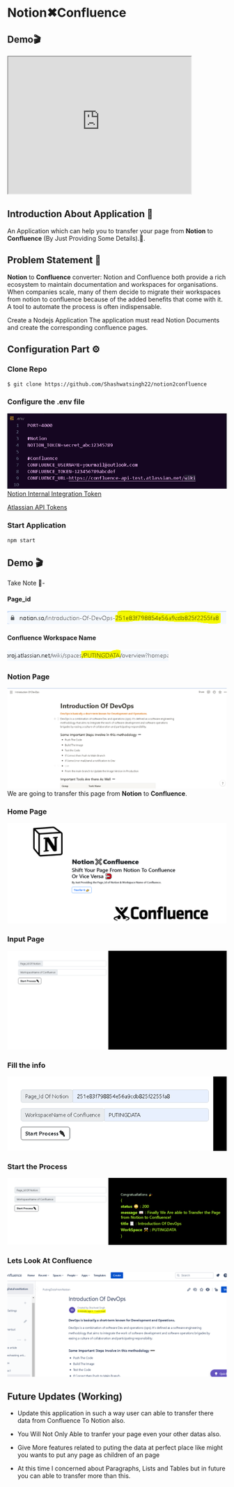 # Notion✖Confluence

## Demo🎬

<iframe width="420"  height="315"  
src="https://www.youtube.com/embed/HMPwFERH2rc">  
</iframe>

## Introduction About Application 🤔
An Application which can help you to transfer your page from **Notion** to **Confluence** (By Just Providing Some Details).🧲.

## Problem Statement 👀
**Notion** to **Confluence** converter: Notion and Confluence both provide a rich ecosystem to maintain documentation and workspaces for organisations. When companies scale, many of them decide to migrate their workspaces from notion to confluence because of the added benefits that come with it. A tool to automate the process is often indispensable.

Create a Nodejs Application The application must read Notion Documents and create the corresponding confluence pages.

## Configuration Part ⚙
###  Clone Repo

    $ git clone https://github.com/Shashwatsingh22/notion2confluence
 ### Configure the .env file
![.env file](https://github.com/Shashwatsingh22/notion2confluence/blob/main/Demo/env1.PNG)
[Notion Internal Integration Token](https://www.notion.so/my-integrations)
 

[Atlassian API Tokens](https://id.atlassian.com/manage-profile)

### Start Application

    npm start

## Demo 🎬
Take Note 📝- 
#### Page_id
![Notion PageId](https://github.com/Shashwatsingh22/notion2confluence/blob/main/Demo/notionPageId.PNG)
#### Confluence Workspace Name
![Conf WorkSpaceName](https://github.com/Shashwatsingh22/notion2confluence/blob/main/Demo/workspacenameConf.PNG)
### Notion Page 
![Notion Page](https://github.com/Shashwatsingh22/notion2confluence/blob/main/Demo/notionPage.PNG)
We are going to transfer this page from **Notion** to **Confluence**.
### Home Page
![Application Home Page](https://github.com/Shashwatsingh22/notion2confluence/blob/main/Demo/HomePage.PNG)
### Input Page
![Input Page](https://github.com/Shashwatsingh22/notion2confluence/blob/main/Demo/InputPage.PNG)
### Fill the info
![Fill Up the iNfo](https://github.com/Shashwatsingh22/notion2confluence/blob/main/Demo/FillInfo.PNG)
### Start the Process
![Start Process Output](https://github.com/Shashwatsingh22/notion2confluence/blob/main/Demo/ResultProcess.PNG)
### Lets Look At Confluence
![Final Transfer to the Confluence](https://github.com/Shashwatsingh22/notion2confluence/blob/main/Demo/confFinal.PNG)

## Future Updates (Working)

 - Update this application in such a way user can able to transfer
   there data              from Confluence To Notion also.
  
 - You Will Not Only Able to tranfer your page even your other datas
   also.   
   
 - Give More features related to puting the data at perfect    place
   like might you wants to put any page as children of an page

   

 - At this time I concerned about Paragraphs, Lists and Tables but in future 
   you can able to transfer more than this.

    
